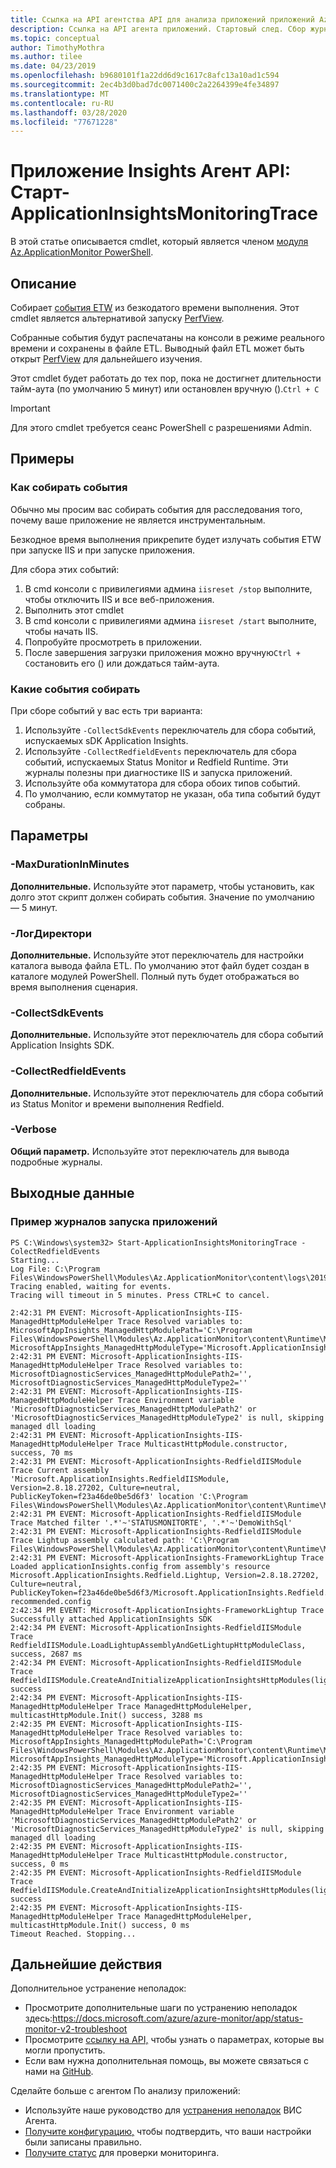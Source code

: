 ```yaml
---
title: Ссылка на API агентства API для анализа приложений приложений Azure
description: Ссылка на API агента приложений. Стартовый след. Сбор журналов ETW из Status Monitor и SDK Insight.
ms.topic: conceptual
author: TimothyMothra
ms.author: tilee
ms.date: 04/23/2019
ms.openlocfilehash: b9680101f1a22dd6d9c1617c8afc13a10ad1c594
ms.sourcegitcommit: 2ec4b3d0bad7dc0071400c2a2264399e4fe34897
ms.translationtype: MT
ms.contentlocale: ru-RU
ms.lasthandoff: 03/28/2020
ms.locfileid: "77671228"
---
```

# <a name="application-insights-agent-api-start-applicationinsightsmonitoringtrace"></a>Приложение Insights Агент API: Старт-ApplicationInsightsMonitoringTrace

В этой статье описывается cmdlet, который является членом [модуля Az.ApplicationMonitor PowerShell](https://www.powershellgallery.com/packages/Az.ApplicationMonitor/).

## <a name="description"></a>Описание

Собирает [события ETW](https://docs.microsoft.com/windows/desktop/etw/event-tracing-portal) из безкодатого времени выполнения. Этот cmdlet является альтернативой запуску [PerfView](https://github.com/microsoft/perfview).

Собранные события будут распечатаны на консоли в режиме реального времени и сохранены в файле ETL. Выводный файл ETL может быть открыт [PerfView](https://github.com/microsoft/perfview) для дальнейшего изучения.

Этот cmdlet будет работать до тех пор, пока не достигнет длительности тайм-аута (по умолчанию 5 минут) или остановлен вручную ().`Ctrl + C`

> [!IMPORTANT] 
> Для этого cmdlet требуется сеанс PowerShell с разрешениями Admin.

## <a name="examples"></a>Примеры

### <a name="how-to-collect-events"></a>Как собирать события

Обычно мы просим вас собирать события для расследования того, почему ваше приложение не является инструментальным.

Безкодное время выполнения прикрепите будет излучать события ETW при запуске IIS и при запуске приложения.

Для сбора этих событий:
1. В cmd консоли с привилегиями админа `iisreset /stop` выполните, чтобы отключить IIS и все веб-приложения.
2. Выполнить этот cmdlet
3. В cmd консоли с привилегиями админа `iisreset /start` выполните, чтобы начать IIS.
4. Попробуйте просмотреть в приложении.
5. После завершения загрузки приложения можно вручную`Ctrl + C`остановить его () или дождаться тайм-аута.

### <a name="what-events-to-collect"></a>Какие события собирать

При сборе событий у вас есть три варианта:
1. Используйте `-CollectSdkEvents` переключатель для сбора событий, испускаемых sDK Application Insights.
2. Используйте `-CollectRedfieldEvents` переключатель для сбора событий, испускаемых Status Monitor и Redfield Runtime. Эти журналы полезны при диагностике IIS и запуска приложений.
3. Используйте оба коммутатора для сбора обоих типов событий.
4. По умолчанию, если коммутатор не указан, оба типа событий будут собраны.


## <a name="parameters"></a>Параметры

### <a name="-maxdurationinminutes"></a>-MaxDurationInMinutes
**Дополнительные.** Используйте этот параметр, чтобы установить, как долго этот скрипт должен собирать события. Значение по умолчанию — 5 минут.

### <a name="-logdirectory"></a>-ЛогДиректори
**Дополнительные.** Используйте этот переключатель для настройки каталога вывода файла ETL. По умолчанию этот файл будет создан в каталоге модулей PowerShell. Полный путь будет отображаться во время выполнения сценария.


### <a name="-collectsdkevents"></a>-CollectSdkEvents
**Дополнительные.** Используйте этот переключатель для сбора событий Application Insights SDK.

### <a name="-collectredfieldevents"></a>-CollectRedfieldEvents
**Дополнительные.** Используйте этот переключатель для сбора событий из Status Monitor и времени выполнения Redfield.

### <a name="-verbose"></a>-Verbose
**Общий параметр.** Используйте этот переключатель для вывода подробные журналы.



## <a name="output"></a>Выходные данные


### <a name="example-of-application-startup-logs"></a>Пример журналов запуска приложений
```
PS C:\Windows\system32> Start-ApplicationInsightsMonitoringTrace -ColectRedfieldEvents
Starting...
Log File: C:\Program Files\WindowsPowerShell\Modules\Az.ApplicationMonitor\content\logs\20190627_144217_ApplicationInsights_ETW_Trace.etl
Tracing enabled, waiting for events.
Tracing will timeout in 5 minutes. Press CTRL+C to cancel.

2:42:31 PM EVENT: Microsoft-ApplicationInsights-IIS-ManagedHttpModuleHelper Trace Resolved variables to: MicrosoftAppInsights_ManagedHttpModulePath='C:\Program Files\WindowsPowerShell\Modules\Az.ApplicationMonitor\content\Runtime\Microsoft.ApplicationInsights.RedfieldIISModule.dll', MicrosoftAppInsights_ManagedHttpModuleType='Microsoft.ApplicationInsights.RedfieldIISModule.RedfieldIISModule'
2:42:31 PM EVENT: Microsoft-ApplicationInsights-IIS-ManagedHttpModuleHelper Trace Resolved variables to: MicrosoftDiagnosticServices_ManagedHttpModulePath2='', MicrosoftDiagnosticServices_ManagedHttpModuleType2=''
2:42:31 PM EVENT: Microsoft-ApplicationInsights-IIS-ManagedHttpModuleHelper Trace Environment variable 'MicrosoftDiagnosticServices_ManagedHttpModulePath2' or 'MicrosoftDiagnosticServices_ManagedHttpModuleType2' is null, skipping managed dll loading
2:42:31 PM EVENT: Microsoft-ApplicationInsights-IIS-ManagedHttpModuleHelper Trace MulticastHttpModule.constructor, success, 70 ms
2:42:31 PM EVENT: Microsoft-ApplicationInsights-RedfieldIISModule Trace Current assembly 'Microsoft.ApplicationInsights.RedfieldIISModule, Version=2.8.18.27202, Culture=neutral, PublicKeyToken=f23a46de0be5d6f3' location 'C:\Program Files\WindowsPowerShell\Modules\Az.ApplicationMonitor\content\Runtime\Microsoft.ApplicationInsights.RedfieldIISModule.dll'
2:42:31 PM EVENT: Microsoft-ApplicationInsights-RedfieldIISModule Trace Matched filter '.*'~'STATUSMONITORTE', '.*'~'DemoWithSql'
2:42:31 PM EVENT: Microsoft-ApplicationInsights-RedfieldIISModule Trace Lightup assembly calculated path: 'C:\Program Files\WindowsPowerShell\Modules\Az.ApplicationMonitor\content\Runtime\Microsoft.ApplicationInsights.Redfield.Lightup.dll'
2:42:31 PM EVENT: Microsoft-ApplicationInsights-FrameworkLightup Trace Loaded applicationInsights.config from assembly's resource Microsoft.ApplicationInsights.Redfield.Lightup, Version=2.8.18.27202, Culture=neutral, PublicKeyToken=f23a46de0be5d6f3/Microsoft.ApplicationInsights.Redfield.Lightup.ApplicationInsights-recommended.config
2:42:34 PM EVENT: Microsoft-ApplicationInsights-FrameworkLightup Trace Successfully attached ApplicationInsights SDK
2:42:34 PM EVENT: Microsoft-ApplicationInsights-RedfieldIISModule Trace RedfieldIISModule.LoadLightupAssemblyAndGetLightupHttpModuleClass, success, 2687 ms
2:42:34 PM EVENT: Microsoft-ApplicationInsights-RedfieldIISModule Trace RedfieldIISModule.CreateAndInitializeApplicationInsightsHttpModules(lightupHttpModuleClass), success
2:42:34 PM EVENT: Microsoft-ApplicationInsights-IIS-ManagedHttpModuleHelper Trace ManagedHttpModuleHelper, multicastHttpModule.Init() success, 3288 ms
2:42:35 PM EVENT: Microsoft-ApplicationInsights-IIS-ManagedHttpModuleHelper Trace Resolved variables to: MicrosoftAppInsights_ManagedHttpModulePath='C:\Program Files\WindowsPowerShell\Modules\Az.ApplicationMonitor\content\Runtime\Microsoft.ApplicationInsights.RedfieldIISModule.dll', MicrosoftAppInsights_ManagedHttpModuleType='Microsoft.ApplicationInsights.RedfieldIISModule.RedfieldIISModule'
2:42:35 PM EVENT: Microsoft-ApplicationInsights-IIS-ManagedHttpModuleHelper Trace Resolved variables to: MicrosoftDiagnosticServices_ManagedHttpModulePath2='', MicrosoftDiagnosticServices_ManagedHttpModuleType2=''
2:42:35 PM EVENT: Microsoft-ApplicationInsights-IIS-ManagedHttpModuleHelper Trace Environment variable 'MicrosoftDiagnosticServices_ManagedHttpModulePath2' or 'MicrosoftDiagnosticServices_ManagedHttpModuleType2' is null, skipping managed dll loading
2:42:35 PM EVENT: Microsoft-ApplicationInsights-IIS-ManagedHttpModuleHelper Trace MulticastHttpModule.constructor, success, 0 ms
2:42:35 PM EVENT: Microsoft-ApplicationInsights-RedfieldIISModule Trace RedfieldIISModule.CreateAndInitializeApplicationInsightsHttpModules(lightupHttpModuleClass), success
2:42:35 PM EVENT: Microsoft-ApplicationInsights-IIS-ManagedHttpModuleHelper Trace ManagedHttpModuleHelper, multicastHttpModule.Init() success, 0 ms
Timeout Reached. Stopping...
```


## <a name="next-steps"></a>Дальнейшие действия

Дополнительное устранение неполадок:

- Просмотрите дополнительные шаги по устранению неполадок здесь:https://docs.microsoft.com/azure/azure-monitor/app/status-monitor-v2-troubleshoot
- Просмотрите [ссылку на API,](status-monitor-v2-overview.md#powershell-api-reference) чтобы узнать о параметрах, которые вы могли пропустить.
- Если вам нужна дополнительная помощь, вы можете связаться с нами на [GitHub](https://github.com/Microsoft/ApplicationInsights-Home/issues).



 Сделайте больше с агентом По анализу приложений:
 - Используйте наше руководство для [устранения неполадок](status-monitor-v2-troubleshoot.md) ВИС Агента.
 - [Получите конфигурацию,](status-monitor-v2-api-get-config.md) чтобы подтвердить, что ваши настройки были записаны правильно.
 - [Получите статус](status-monitor-v2-api-get-status.md) для проверки мониторинга.
